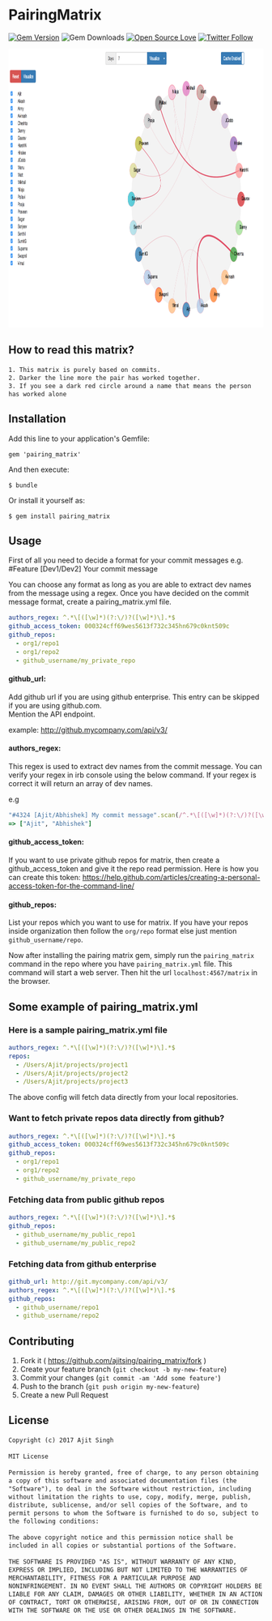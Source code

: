 # PairingMatrix

[![Gem Version](https://badge.fury.io/rb/pairing_matrix.svg)](https://badge.fury.io/rb/pairing_matrix)
![Gem Downloads](http://ruby-gem-downloads-badge.herokuapp.com/pairing_matrix?type=total)
[![Open Source Love](https://badges.frapsoft.com/os/v1/open-source.svg?v=102)](https://opensource.org/licenses/MIT)
[![Twitter Follow](https://img.shields.io/twitter/follow/Ajit5ingh.svg?style=social)](https://twitter.com/Ajit5ingh)

<img src="https://github.com/ajitsing/ScreenShots/blob/master/pairing_matrix/pairing_mat.png" width="900" height="550" />

## How to read this matrix?
    1. This matrix is purely based on commits.
    2. Darker the line more the pair has worked together.
    3. If you see a dark red circle around a name that means the person has worked alone

## Installation

Add this line to your application's Gemfile:

    gem 'pairing_matrix'

And then execute:

    $ bundle

Or install it yourself as:

    $ gem install pairing_matrix

## Usage

First of all you need to decide a format for your commit messages e.g.
#Feature [Dev1/Dev2] Your commit message

You can choose any format as long as you are able to extract dev names from the message using a regex.
Once you have decided on the commit message format, create a pairing_matrix.yml file.

```yml
authors_regex: ^.*\[([\w]*)(?:\/)?([\w]*)\].*$
github_access_token: 000324cff69wes5613f732c345hn679c0knt509c
github_repos:
  - org1/repo1
  - org1/repo2
  - github_username/my_private_repo
```

#### github_url:
Add github url if you are using github enterprise. This entry can be skipped if you are using github.com.  
Mention the API endpoint.

example: http://github.mycompany.com/api/v3/

#### authors_regex:
This regex is used to extract dev names from the commit message. You can verify your regex in irb console using the below command. If your regex is correct it will return an array of dev names.

e.g
```ruby
"#4324 [Ajit/Abhishek] My commit message".scan(/^.*\[([\w]*)(?:\/)?([\w]*)\].*$/).flatten
=> ["Ajit", "Abhishek"]
```

#### github_access_token:
If you want to use private github repos for matrix, then create a github_access_token and give it the repo read permission. Here is how you can create this token: https://help.github.com/articles/creating-a-personal-access-token-for-the-command-line/

#### github_repos:
List your repos which you want to use for matrix. If you have your repos inside organization then follow the ```org/repo``` format else just mention ```github_username/repo```.


Now after installing the pairing matrix gem, simply run the ```pairing_matrix``` command in the repo where you have ```pairing_matrix.yml``` file. This command will start a web server.
Then hit the url ```localhost:4567/matrix``` in the browser.

## Some example of pairing_matrix.yml
### Here is a sample pairing_matrix.yml file

```yml
authors_regex: ^.*\[([\w]*)(?:\/)?([\w]*)\].*$
repos:
  - /Users/Ajit/projects/project1
  - /Users/Ajit/projects/project2
  - /Users/Ajit/projects/project3
```

The above config will fetch data directly from your local repositories.

### Want to fetch private repos data directly from github?

```yml
authors_regex: ^.*\[([\w]*)(?:\/)?([\w]*)\].*$
github_access_token: 000324cff69wes5613f732c345hn679c0knt509c
github_repos:
  - org1/repo1
  - org1/repo2
  - github_username/my_private_repo
```

### Fetching data from public github repos

```yml
authors_regex: ^.*\[([\w]*)(?:\/)?([\w]*)\].*$
github_repos:
  - github_username/my_public_repo1
  - github_username/my_public_repo2
```

### Fetching data from github enterprise

```yml
github_url: http://git.mycompany.com/api/v3/
authors_regex: ^.*\[([\w]*)(?:\/)?([\w]*)\].*$
github_repos:
  - github_username/repo1
  - github_username/repo2
```

## Contributing

1. Fork it ( https://github.com/ajitsing/pairing_matrix/fork )
2. Create your feature branch (`git checkout -b my-new-feature`)
3. Commit your changes (`git commit -am 'Add some feature'`)
4. Push to the branch (`git push origin my-new-feature`)
5. Create a new Pull Request


## License
```LICENSE
Copyright (c) 2017 Ajit Singh

MIT License

Permission is hereby granted, free of charge, to any person obtaining
a copy of this software and associated documentation files (the
"Software"), to deal in the Software without restriction, including
without limitation the rights to use, copy, modify, merge, publish,
distribute, sublicense, and/or sell copies of the Software, and to
permit persons to whom the Software is furnished to do so, subject to
the following conditions:

The above copyright notice and this permission notice shall be
included in all copies or substantial portions of the Software.

THE SOFTWARE IS PROVIDED "AS IS", WITHOUT WARRANTY OF ANY KIND,
EXPRESS OR IMPLIED, INCLUDING BUT NOT LIMITED TO THE WARRANTIES OF
MERCHANTABILITY, FITNESS FOR A PARTICULAR PURPOSE AND
NONINFRINGEMENT. IN NO EVENT SHALL THE AUTHORS OR COPYRIGHT HOLDERS BE
LIABLE FOR ANY CLAIM, DAMAGES OR OTHER LIABILITY, WHETHER IN AN ACTION
OF CONTRACT, TORT OR OTHERWISE, ARISING FROM, OUT OF OR IN CONNECTION
WITH THE SOFTWARE OR THE USE OR OTHER DEALINGS IN THE SOFTWARE.
```
